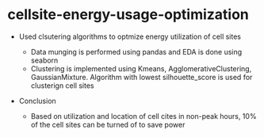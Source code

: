# cellsite-energy-usage-optimization
* Used clsutering algorithms to optmize energy utilization of cell sites
  * Data munging is performed using pandas and EDA is done using seaborn
  * Clustering is implemented using Kmeans, AgglomerativeClustering, GaussianMixture. Algorithm with lowest silhouette_score is used for clusterign cell sites
 
 * Conclusion
   * Based on utilization and location of cell cites in non-peak hours, 10% of the cell sites can be turned of to save power
